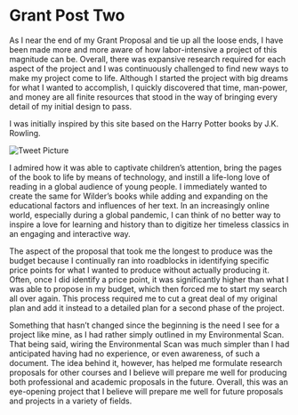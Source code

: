 # Grant Post Two

As I near the end of my Grant Proposal and tie up all the loose ends, I have been made more and more aware of how labor-intensive a project of this magnitude can be. Overall, there was expansive research required for each aspect of the project and I was continuously challenged to find new ways to make my project come to life. Although I started the project with big dreams for what I wanted to accomplish, I quickly discovered that time, man-power, and money are all finite resources that stood in the way of bringing every detail of my initial design to pass. 

I was initially inspired by this site based on the Harry Potter books by J.K. Rowling. 

![Tweet Picture](https://rebeccakiser.github.io/rebeccakiser/images/wizard.jpg.png)

I admired how it was able to captivate children’s attention, bring the pages of the book to life by means of technology, and instill a life-long love of reading in a global audience of young people. I immediately wanted to create the same for Wilder’s books while adding and expanding on the educational factors and influences of her text. In an increasingly online world, especially during a global pandemic, I can think of no better way to inspire a love for learning and history than to digitize her timeless classics in an engaging and interactive way. 

The aspect of the proposal that took me the longest to produce was the budget because I continually ran into roadblocks in identifying specific price points for what I wanted to produce without actually producing it. Often, once I did identify a price point, it was significantly higher than what I was able to propose in my budget, which then forced me to start my search all over again. This process required me to cut a great deal of my original plan and add it instead to a detailed plan for a second phase of the project. 

Something that hasn’t changed since the beginning is the need I see for a project like mine, as I had rather simply outlined in my Environmental Scan. That being said, wiring the Environmental Scan was much simpler than I had anticipated having had no experience, or even awareness, of such a document. The idea behind it, however, has helped me formulate research proposals for other courses and I believe will prepare me well for producing both professional and academic proposals in the future. 
Overall, this was an eye-opening project that I believe will prepare me well for future proposals and projects in a variety of fields. 

